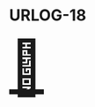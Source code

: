# URLOG-18

<a href="https://index.kitasenju.design/" target="_blank" style="font-size: 10vw; text-align:center;"><div>🚪</div></a>